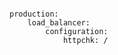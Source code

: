 <!-- usedin: [ _includes/_inlines/Deployment/common/building-a-manifest-file] - layout:code post: building-a-manifest-file_aws-load-balancer -->

```

production:
    load_balancer:
        configuration:
            httpchk: /

```
